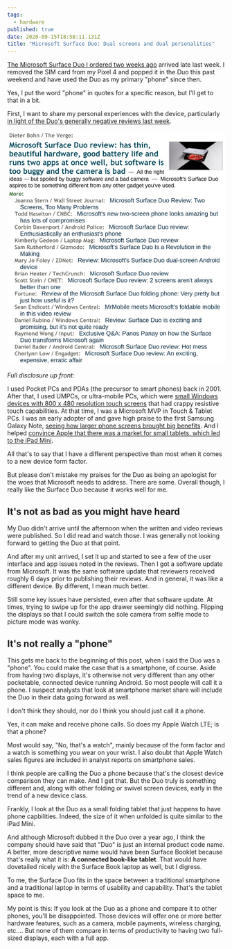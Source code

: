 ```yaml
---
tags:
  - hardware
published: true
date: 2020-09-15T18:58:11.131Z
title: "Microsoft Surface Duo: Dual screens and dual personalities"
---
```

[The Microsoft Surface Duo I ordered two weeks ago](https://www.kctofel.com/why-i-bought-a-surface-duo-or-two/) arrived late last week. I removed the SIM card from my Pixel 4 and popped it in the Duo this past weekend and have used the Duo as my primary "phone" since then. 

Yes, I put the word "phone" in quotes for a specific reason, but I'll get to that in a bit.

First, I want to share my personal experiences with the device, particularly [in light of the Duo's generally negative reviews last week](https://www.techmeme.com/200910/h0945).

![](/src/images/surface-duo-reviews.jpg)

*Full disclosure up front:* 

I used Pocket PCs and PDAs (the precursor to smart phones) back in 2001. After that, I used UMPCs, or ultra-mobile PCs, which were [small Windows devices with 800 x 480 resolution touch screens](https://gigaom.com/2009/03/05/samsung-valiantly-tries-to-save-the-umpc-market/) that had crappy resistive touch capabilities. At that time, I was a Microsoft MVP in Touch & Tablet PCs. I was an early adopter of and gave high praise to the first Samsung Galaxy Note, [seeing how larger phone screens brought big benefits](https://gigaom.com/2014/01/02/why-are-phones-continuing-to-get-bigger-hint-think-post-pc/). And I helped [convince Apple that there was a market for small tablets, which led to the iPad Mini](http://allthingsd.com/20120803/apples-eddy-cue-saw-market-for-7-inch-tablet-in-2011-said-should-do-one/).

All that's to say that I have a different perspective than most when it comes to a new device form factor. 

But please don't mistake my praises for the Duo as being an apologist for the woes that Microsoft needs to address. There are some. Overall though, I really like the Surface Duo because it works well for me.

## It's not as bad as you might have heard

My Duo didn't arrive until the afternoon when the written and video reviews were published. So I did read and watch those. I was generally not looking forward to getting the Duo at that point.

And after my unit arrived, I set it up and started to see a few of the user interface and app issues noted in the reviews. Then I got a software update from Microsoft. It was the same software update that reviewers received roughly 6 days prior to publishing their reviews. And in general, it was like a different device. By different, I mean much better.

Still some key issues have persisted, even after that software update. At times, trying to swipe up for the app drawer seemingly did nothing. Flipping the displays so that I could switch the sole camera from selfie mode to picture mode was wonky. 

## It's not really a "phone"

This gets me back to the beginning of this post, when I said the Duo was a "phone". You could make the case that is a smartphone, of course. Aside from having two displays, it's otherwise not very different than any other pocketable, connected device running Android. So most people will call it a phone. I suspect analysts that look at smartphone market share will include the Duo in their data going forward as well.

I don't think they should, nor do I think you should just call it a phone.

Yes, it can make and receive phone calls. So does my Apple Watch LTE; is that a phone? 

Most would say, "No, that's a watch", mainly because of the form factor and a watch is something you wear on your wrist. I also doubt that Apple Watch sales figures are included in analyst reports on smartphone sales.

I think people are calling the Duo a phone because that's the closest device comparison they can make. And I get that. But the Duo truly is something different and, along with other folding or swivel screen devices, early in the trend of a new device class.

Frankly, I look at the Duo as a small folding tablet that just happens to have phone capbilities. Indeed, the size of it when unfolded is quite similar to the iPad Mini. 

And although Microsoft dubbed it the Duo over a year ago, I think the company should have said that "Duo" is just an internal product code name. A better, more descriptive name would have been Surface Booklet because that's really what it is: **A connected book-like tablet**. That would have dovetailed nicely with the Surface Book laptop as well, but I digress. 

To me, the Surface Duo fits in the space between a traditional smartphone and a traditional laptop in terms of usability and capability. That's the tablet space to me.

My point is this: If you look at the Duo as a phone and compare it to other phones, you'll be disappointed. Those devices will offer one or more better hardware features, such as a camera, mobile payments, wireless charging, etc.... But none of them compare in terms of productivity to having two full-sized displays, each with a full app.